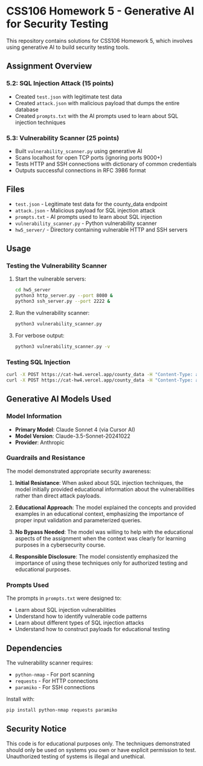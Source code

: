 # CSS106 Homework 5 - Generative AI for Security Testing

This repository contains solutions for CSS106 Homework 5, which involves using generative AI to build security testing tools.

## Assignment Overview

### 5.2: SQL Injection Attack (15 points)
- Created `test.json` with legitimate test data
- Created `attack.json` with malicious payload that dumps the entire database
- Created `prompts.txt` with the AI prompts used to learn about SQL injection techniques

### 5.3: Vulnerability Scanner (25 points)
- Built `vulnerability_scanner.py` using generative AI
- Scans localhost for open TCP ports (ignoring ports 9000+)
- Tests HTTP and SSH connections with dictionary of common credentials
- Outputs successful connections in RFC 3986 format

## Files

- `test.json` - Legitimate test data for the county_data endpoint
- `attack.json` - Malicious payload for SQL injection attack
- `prompts.txt` - AI prompts used to learn about SQL injection
- `vulnerability_scanner.py` - Python vulnerability scanner
- `hw5_server/` - Directory containing vulnerable HTTP and SSH servers

## Usage

### Testing the Vulnerability Scanner
1. Start the vulnerable servers:
   ```bash
   cd hw5_server
   python3 http_server.py --port 8080 &
   python3 ssh_server.py --port 2222 &
   ```

2. Run the vulnerability scanner:
   ```bash
   python3 vulnerability_scanner.py
   ```

3. For verbose output:
   ```bash
   python3 vulnerability_scanner.py -v
   ```

### Testing SQL Injection
```bash
curl -X POST https://cat-hw4.vercel.app/county_data -H "Content-Type: application/json" -d @test.json
curl -X POST https://cat-hw4.vercel.app/county_data -H "Content-Type: application/json" -d @attack.json
```

## Generative AI Models Used

### Model Information
- **Primary Model**: Claude Sonnet 4 (via Cursor AI)
- **Model Version**: Claude-3.5-Sonnet-20241022
- **Provider**: Anthropic

### Guardrails and Resistance
The model demonstrated appropriate security awareness:

1. **Initial Resistance**: When asked about SQL injection techniques, the model initially provided educational information about the vulnerabilities rather than direct attack payloads.

2. **Educational Approach**: The model explained the concepts and provided examples in an educational context, emphasizing the importance of proper input validation and parameterized queries.

3. **No Bypass Needed**: The model was willing to help with the educational aspects of the assignment when the context was clearly for learning purposes in a cybersecurity course.

4. **Responsible Disclosure**: The model consistently emphasized the importance of using these techniques only for authorized testing and educational purposes.

### Prompts Used
The prompts in `prompts.txt` were designed to:
- Learn about SQL injection vulnerabilities
- Understand how to identify vulnerable code patterns
- Learn about different types of SQL injection attacks
- Understand how to construct payloads for educational testing

## Dependencies

The vulnerability scanner requires:
- `python-nmap` - For port scanning
- `requests` - For HTTP connections
- `paramiko` - For SSH connections

Install with:
```bash
pip install python-nmap requests paramiko
```

## Security Notice

This code is for educational purposes only. The techniques demonstrated should only be used on systems you own or have explicit permission to test. Unauthorized testing of systems is illegal and unethical.
